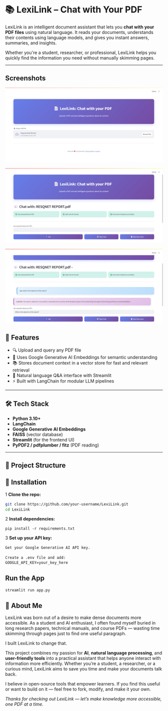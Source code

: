 # 📚 LexiLink – Chat with Your PDF

LexiLink is an intelligent document assistant that lets you **chat with your PDF files** using natural language. It reads your documents, understands their contents using language models, and gives you instant answers, summaries, and insights.

Whether you're a student, researcher, or professional, LexiLink helps you quickly find the information you need without manually skimming pages.

---
<h2>Screenshots</h2>

<p align="center">
  <img src="images/Screenshot 2025-06-21 115140.jpg" width="600"><br><br>
  <img src="images/file uploaded.jpg" width="600"><br><br>
  <img src="images/question asked.jpg" width="600">
</p>

## 🚀 Features

- 🔍 Upload and query any PDF file
- 🧠 Uses Google Generative AI Embeddings for semantic understanding
- 📚 Stores document context in a vector store for fast and relevant retrieval
- 💬 Natural language Q&A interface with Streamlit
- ⚡ Built with LangChain for modular LLM pipelines

---

## 🛠️ Tech Stack

- **Python 3.10+**
- **LangChain**
- **Google Generative AI Embeddings**
- **FAISS** (vector database)
- **Streamlit** (for the frontend UI)
- **PyPDF2 / pdfplumber / fitz** (PDF reading)

---

## 📂 Project Structure

## 🔧 Installation
1 **Clone the repo:**
   ```bash
   git clone https://github.com/your-username/LexiLink.git
   cd LexiLink
```
2 **Install dependencies:**
```
pip install -r requirements.txt
```
3 **Set up your API key:**
```
Get your Google Generative AI API key.

Create a .env file and add:
GOOGLE_API_KEY=your_key_here
```
## Run the App
```
streamlit run app.py
```
## 👤 About Me

LexiLink was born out of a desire to make dense documents more accessible. As a student and AI enthusiast, I often found myself buried in long research papers, technical manuals, and course PDFs — wasting time skimming through pages just to find one useful paragraph.

I built LexiLink to change that.

This project combines my passion for **AI**, **natural language processing**, and **user-friendly tools** into a practical assistant that helps anyone interact with information more efficiently. Whether you’re a student, a researcher, or a curious mind, LexiLink aims to save you time and make your documents talk back.

I believe in open-source tools that empower learners. If you find this useful or want to build on it — feel free to fork, modify, and make it your own.

_Thanks for checking out LexiLink — let’s make knowledge more accessible, one PDF at a time._


